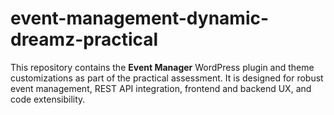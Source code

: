 # event-management-dynamic-dreamz-practical
This repository contains the **Event Manager** WordPress plugin and theme customizations as part of the practical assessment.   It is designed for robust event management, REST API integration, frontend and backend UX, and code extensibility.
